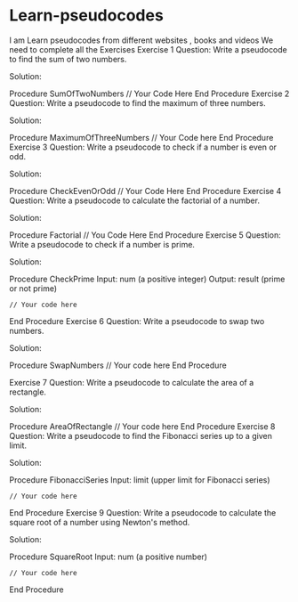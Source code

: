 # Learn-pseudocodes
I am Learn pseudocodes from different websites , books and videos
We need to complete all the Exercises
Exercise 1
Question: Write a pseudocode to find the sum of two numbers.

Solution:


Procedure SumOfTwoNumbers
    // Your Code Here
End Procedure
Exercise 2
Question: Write a pseudocode to find the maximum of three numbers.

Solution:



Procedure MaximumOfThreeNumbers
    // Your Code here
End Procedure
Exercise 3
Question: Write a pseudocode to check if a number is even or odd.

Solution:

Procedure CheckEvenOrOdd
    // Your Code Here
End Procedure
Exercise 4
Question: Write a pseudocode to calculate the factorial of a number.

Solution:

Procedure Factorial
    // You Code Here
End Procedure
Exercise 5
Question: Write a pseudocode to check if a number is prime.

Solution:

Procedure CheckPrime
    Input: num (a positive integer)
    Output: result (prime or not prime)
    
    // Your code here
End Procedure
Exercise 6
Question: Write a pseudocode to swap two numbers.

Solution:

Procedure SwapNumbers
    // Your code here
End Procedure

Exercise 7
Question: Write a pseudocode to calculate the area of a rectangle.

Solution:

Procedure AreaOfRectangle
    // Your code here
End Procedure
Exercise 8
Question: Write a pseudocode to find the Fibonacci series up to a given limit.

Solution:

Procedure FibonacciSeries
    Input: limit (upper limit for Fibonacci series)

    // Your code here
End Procedure
Exercise 9
Question: Write a pseudocode to calculate the square root of a number using Newton's method.

Solution:

Procedure SquareRoot
    Input: num (a positive number)

    // Your code here
End Procedure